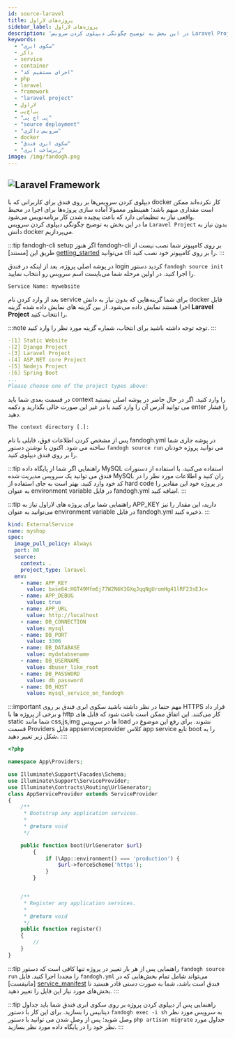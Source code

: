 ```yaml
---
id: source-laravel
title: پروژه‌های لاراول
sidebar_label: پروژه‌های لاراول 
description: 'در این بخش به توضیح چگونگی دیپلوی کردن سرویس Laravel Project بدون نیاز به دانش docker می‌پردازیم.'
keywords:
  - "سکوی ابری"
  - داکر
  - service
  - container
  - "اجرای مستقیم کد"
  - php
  - laravel
  - framework
  - "laravel project"
  - لاراول
  - پی‌اچ‌پی
  - "پی اچ پی"
  - "source deployment"
  - "سرویس داکری"
  - docker
  - "سکوی ابری فندق"
  - "زیرساخت ابری"
image: /img/fandogh.png
---
```


## ![Laravel Framework](/img/docs/laravel-framework-banner.svg "Laravel Framework")

دیپلوی کردن سرویس‌ها بر روی فندق برای کاربرانی که با docker کار نکرده‌اند ممکن است مقداری مبهم باشد؛ همینطور معمولا آماده سازی پروژه‌ها برای اجرا در محیط واقعی نیاز به تنظیماتی دارد که باعث پیچیده شدن کار برنامه‌نویس می‌شود.<br/>
ما در این بخش به توضیح چگونگی دیپلوی کردن سرویس `Laravel Project` بدون نیاز به دانش docker می‌پردازیم.

:::tip fandogh-cli setup
اگر هنوز fandogh-cli بر روی کامپیوتر شما نصب نیست از طریق این [مستند] [getting_started] می‌توانید cli را بر روی کامپیوتر خود نصب کنید.
:::

در پوشه اصلی پروژه، بعد از اینکه در فندق login کردید دستور `fandogh source init‍‍` را اجرا کنید. در اولین مرحله شما می‌بایست اسم سرویس رو انتخاب نمایید.

```
Service Name: mywebsite
```

 بعد از وارد کردن نام service  برای شما گزینه‌هایی که بدون نیاز به دانش docker قابل اجرا هستند نمایش داده می‌شود. از بین گزینه های نمایش داده شده گزینه **Laravel Project** را انتخاب کنید.

:::note توجه
توجه داشته باشید  برای انتخاب، شماره گزینه مورد نظر را وارد کنید.
:::

```yaml
-[1] Static Website
-[2] Django Project
-[3] Laravel Project
-[4] ASP.NET core Project
-[5] Nodejs Project
-[6] Spring Boot
...
Please choose one of the project types above:
``` 

در قسمت بعدی شما باید context را وارد کنید. اگر در حال حاضر در پوشه اصلی نیستید می توانید آدرس آن را وارد کنید یا در غیر این صورت خالی بگذارید و دکمه enter را فشار دهید.

```
The context directory [.]:
```

پس از مشخص کردن اطلاعات فوق، فایلی با نام fandogh.yml در پوشه جاری شما ساخته می شود. 
اکنون با نوشتن دستور `fandogh source run` می توانید پروژه خودتان را بر روی فندق دیپلوی کنید.

:::tip راهنمایی
اگر شما از پایگاه داده MySQL استفاده می‌کنید، با استفاده از دستورات فندق می توانید یک سرویس مدیریت شده MySQL ران کنید و اطلاعات مورد نظر را در کد خود وارد کنید. بهتر است به جای استفاده از hard code در پروژه خود این مقادیر را به عنوان environment variable در فایل fandogh.yml اضافه کنید.
:::

:::tip راهنمایی
شما برای پروژه های لاراول نیاز به  APP_KEY دارید، این مقدار را نیز می‌توانید به عنوان environment variable در فایل fandogh.yml ذخیره کنید.
:::

```yaml title="service_deployment.yml"
kind: ExternalService
name: myshop
spec:
  image_pull_policy: Always
  port: 80  
  source:
    context: .
    project_type: laravel
  env:
    - name: APP_KEY
      value: base64:HGT49Mfm6j77W2N6K3GXqJqqNgUromHg41lRF23sEJc=
    - name: APP_DEBUG
      value: true
    - name: APP_URL
      value: http://localhost
    - name: DB_CONNECTION
      value: mysql
    - name: DB_PORT
      value: 3306
    - name: DB_DATABASE
      value: mydatabsename
    - name: DB_USERNAME
      value: dbuser_like_root
    - name: DB_PASSWORD
      value: db_password
    - name: DB_HOST
      value: mysql_service_on_fandogh
```

:::important مهم
حتما در نظر داشته باشید سکوی ابری فندق بر روی HTTPS قرار داد و برخی از پروژه ها با http کار می‌کنند. این اتفاق ممکن است باعث شود که فایل های static شما مانند css,js,img ها در سرویس load نشوند. برای رفع این موضوع در قسمت Providers فایل appserviceprovider کلاس app service تابع boot را به شکل زیر تغییر دهید. 
::::

```php
<?php

namespace App\Providers;

use Illuminate\Support\Facades\Schema;
use Illuminate\Support\ServiceProvider;
use Illuminate\Contracts\Routing\UrlGenerator;
class AppServiceProvider extends ServiceProvider
{
    /**
     * Bootstrap any application services.
     *
     * @return void
     */

    public function boot(UrlGenerator $url)
        {
            if (\App::environment() === 'production') {
                $url->forceScheme('https');
            }
        }


    /**
     * Register any application services.
     *
     * @return void
     */
    public function register()
    {
        //
    }
}
```

:::tip راهنمایی
پس از هر بار تغییر در پروژه تنها کافی است که دستور `fandogh source run` را مجددا اجرا کنید. 
فایل `fandogh.yml` می‌تواند شامل تمام بخش‌هایی که در [مانیفست] [service_manifest] فندق است باشد، شما به صورت دستی قادر هستید تا بخش‌های مورد نیاز این فایل را تغییر دهید.
:::

:::tip راهنمایی
پس از دیپلوی کردن پروژه بر روی سکوی ابری فندق شما باید جداول دیتابیس  را بسازید. برای این کار با دستور `fandogh exec -i sh` به سرویس مورد نظر وصل شوید؛ پس از وصل شدن می توانید با دستور `php artisan migrate`  جداول مورد نظر خود را در پایگاه داده مورد نظر بسازید.
:::

[getting_started]: /docs/preface/getting-started
[service_manifest]: /docs/services/service-manifest
